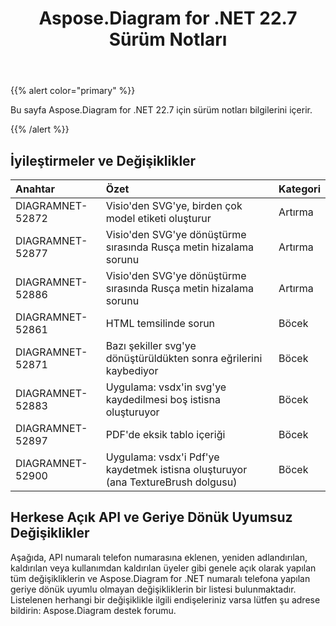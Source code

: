 ﻿---
title: Aspose.Diagram for .NET 22.7 Sürüm Notları
type: docs
weight: 21
url: /tr/net/aspose-diagram-for-net-22-7-release-notes/
---
{{% alert color="primary" %}} 

Bu sayfa Aspose.Diagram for .NET 22.7 için sürüm notları bilgilerini içerir.

{{% /alert %}} 
## **İyileştirmeler ve Değişiklikler**

|**Anahtar**|**Özet**|**Kategori**|
|:- |:- |:- |
|DIAGRAMNET-52872|Visio'den SVG'ye, birden çok model etiketi oluşturur|Artırma|
|DIAGRAMNET-52877|Visio'den SVG'ye dönüştürme sırasında Rusça metin hizalama sorunu|Artırma|
|DIAGRAMNET-52886|Visio'den SVG'ye dönüştürme sırasında Rusça metin hizalama sorunu|Artırma|
|DIAGRAMNET-52861|HTML temsilinde sorun|Böcek|
|DIAGRAMNET-52871|Bazı şekiller svg'ye dönüştürüldükten sonra eğrilerini kaybediyor|Böcek|
|DIAGRAMNET-52883|Uygulama: vsdx'in svg'ye kaydedilmesi boş istisna oluşturuyor|Böcek|
|DIAGRAMNET-52897|PDF'de eksik tablo içeriği|Böcek|
|DIAGRAMNET-52900|Uygulama: vsdx'i Pdf'ye kaydetmek istisna oluşturuyor (ana TextureBrush dolgusu)|Böcek|

## **Herkese Açık API ve Geriye Dönük Uyumsuz Değişiklikler**
Aşağıda, API numaralı telefon numarasına eklenen, yeniden adlandırılan, kaldırılan veya kullanımdan kaldırılan üyeler gibi genele açık olarak yapılan tüm değişikliklerin ve Aspose.Diagram for .NET numaralı telefona yapılan geriye dönük uyumlu olmayan değişikliklerin bir listesi bulunmaktadır. Listelenen herhangi bir değişiklikle ilgili endişeleriniz varsa lütfen şu adrese bildirin: Aspose.Diagram destek forumu.